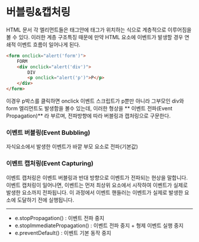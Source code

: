 # 버블링&캡처링

HTML 문서 각 엘리먼트들은 태그안에 태그가 위치하는 식으로 계층적으로 이루어짐을 볼 수 있다.
이러한 계층 구조특징 때문에 만약 HTML 요소에 이벤트가 발생할 경우 연쇄적 이벤트 흐름이 일어나게 된다.

```html
<form onclick="alert('form')">
    FORM
    <div onclick="alert('div')">
        DIV
        <p onclick="alert('p')">P</p>
    </div>
</form>
```

이경우 p박스를 클릭하면 onclick 이벤트 스크립트가 p뿐만 아니라 그부모인 div와 form 엘리먼트도 발생함을 볼수 있는데,
이러한 형상을 ** 이벤트 전파(Event Propagation)** 라 부르며, 전파방향에 따라 버블링과 캡처링으로 구문한다.

### 이벤트 버블링(Event Bubbling)

자식요소에서 발생한 이벤트가 바깥 부모 요소로 전파(기본값)

### 이벤트 캡처링(Event Capturing)

이벤트 캡처링은 이벤트 버블링과 반대 방향으로 이벤트가 전파되는 현상을 말합니다. 이벤트 캡처링이 일어나면, 이벤트는 먼저 최상위 요소에서 시작하여 이벤트가 실제로 발생한 요소까지 전파됩니다. 이 과정에서 이벤트 핸들러는 이벤트가 실제로 발생한 요소에 도달하기 전에 실행됩니다.

---

-   e.stopPropagation() : ​이벤트 전파 중지
-   e.stopImmediatePropagation() : 이벤트 전파 중지 + 형제 이벤트 실행 중지
-   ​e.preventDefault() : 이벤트 기본 동작 중지
